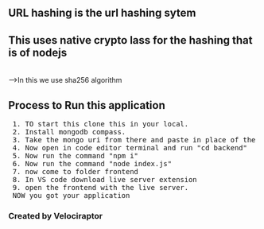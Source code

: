 ## URL hashing is the url hashing sytem
<h2>This uses native crypto lass for the hashing that is of nodejs</h2>
<br/>
-->In this we use sha256 algorithm 

## Process to Run this  application
<pre>
 1. TO start this clone this in your local.
 2. Install mongodb compass.
 3. Take the mongo uri from there and paste in place of the "your mongo uri" in db.js file of the database folder in backend folder.
 4. Now open in code editor terminal and run "cd backend"
 5. Now run the command "npm i"
 6. Now run the command "node index.js"
 7. now come to folder frontend 
 8. In VS code download live server extension
 9. open the frontend with the live server.
 NOW you got your application
</pre>


<h3>Created by Velociraptor</h3>

